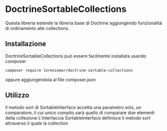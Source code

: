 DoctrineSortableCollections
=============================
Questa libreria estende la libreria base di Doctrine aggiungendo funzionalità di ordinamento alle collections.


## Installazione
DoctrineSortableCollections può essere facilmente installata usando composer

```
composer require lorenzomar/doctrine-sortable-collections
```

oppure aggiungendola al file composer.json


## Utilizzo


Il metodo sort di SortableInterface accetta una parametro solo, un comparatore, il cui unico compito sarà quello di comparare due elementi della collezione
L'interfaccia SortableInterface definisce il metodo sort attraverso il quale la collection
